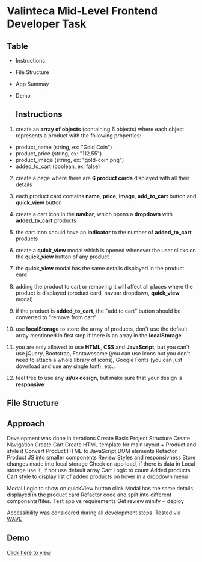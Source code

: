 # Valinteca Mid-Level Frontend Developer Task

## Table

-   Instructions
-   File Structure
-   App Summay
-   Demo

    ## Instructions

1. create an **array of objects** (containing 6 objects) where each object represents a product with the following properties:-

-   product_name (string, ex: "Gold Coin")
-   product_price (string, ex: "112.55")
-   product_image (string, ex: "gold-coin.png")
-   added_to_cart (boolean, ex: false)

2. create a page where there are **6 product cards** displayed with all their details

3. each product card contains **name**, **price**, **image**, **add_to_cart** button and **quick_view** button

4. create a cart icon in the **navbar**, which opens a **dropdown** with **added_to_cart** products

5. the cart icon should have an **indicator** to the number of **added_to_cart** products

6. create a **quick_view** modal which is opened whenever the user clicks on the **quick_view** button of any product

7. the **quick_view** modal has the same details displayed in the product card

8. adding the product to cart or removing it will affect all places where the product is displayed (product card, navbar dropdown, **quick_view** modal)

9. if the product is **added_to_cart**, the "add to cart" button should be converted to "remove from cart"

10. use **localStorage** to store the array of products, don't use the default array mentioned in first step if there is an array in the **localStorage**

11. you are only allowed to use **HTML**, **CSS** and **JavaScript**, but you can't use jQuery, Bootstrap, Fontawesome (you can use icons but you don't need to attach a whole library of icons), Google Fonts (you can just download and use any single font), etc..

12. feel free to use any **ui/ux design**, but make sure that your design is **responsive**

## File Structure

## Approach
 Development was done in iterations
Create Basic Project Structure
Create Navigation
Create Cart
Create HTML template for main layout + Product and style it
Convert Product HTML to JavaScript DOM elements
Refactor Product JS into smaller components
Review Styles and responsivness
Store changes made into local storage
Check on app load, if there is data in Local storage use it, if not use default array
Cart Logic to count Added products
Cart style to display list of added products on hover in a dropdown menu

Modal Logic to show on quickView button click
Modal  has the same details displayed in the product card
Refactor code and split into different components/files.
Test app vs requirements
Get review
minify + deploy

Accessibility was considered during all development steps.
Tested via [WAVE](https://wave.webaim.org/report#/https://teal-granita-8383da.netlify.app/)

## Demo

[Click here to view](link)
